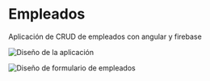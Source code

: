 # Empleados

Aplicación de CRUD de empleados con angular y firebase

![Diseño de la aplicación](https://raw.githubusercontent.com/JoshVelquez/empleados/main/src/assets/images/Diseño.png)

![Diseño de formulario de empleados](https://raw.githubusercontent.com/JoshVelquez/empleados/main/src/assets/images/Formulario.png)